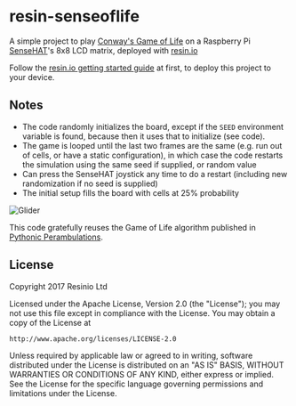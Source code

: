# resin-senseoflife

A simple project to play [Conway's Game of Life](https://en.wikipedia.org/wiki/Conway%27s_Game_of_Life)
on a Raspberry Pi [SenseHAT](https://www.raspberrypi.org/products/sense-hat/)'s
8x8 LCD matrix, deployed with [resin.io](https://resin.io)

Follow the [resin.io getting started guide](https://docs.resin.io/raspberrypi3/python/getting-started/) at first,
to deploy this project to your device.

## Notes

* The code randomly initializes the board, except if the `SEED` environment variable
  is found, because then it uses that to initialize (see code).
* The game is looped until the last two frames are the same (e.g. run out of cells,
  or have a static configuration), in which case the code restarts the simulation
  using the same seed if supplied, or random value
* Can press the SenseHAT joystick any time to do a restart (including new
  randomization if no seed is supplied)
* The initial setup fills the board with cells at 25% probability

![Glider](img/senseoflife.jpg)

This code gratefully reuses the Game of Life algorithm published in
[Pythonic Perambulations](https://jakevdp.github.io/blog/2013/08/07/conways-game-of-life/).

## License

Copyright 2017 Resinio Ltd

Licensed under the Apache License, Version 2.0 (the "License");
you may not use this file except in compliance with the License.
You may obtain a copy of the License at

    http://www.apache.org/licenses/LICENSE-2.0

Unless required by applicable law or agreed to in writing, software
distributed under the License is distributed on an "AS IS" BASIS,
WITHOUT WARRANTIES OR CONDITIONS OF ANY KIND, either express or implied.
See the License for the specific language governing permissions and
limitations under the License.
